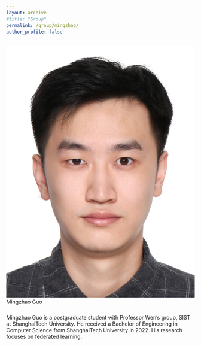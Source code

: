 ```yaml
---
layout: archive
#title: "Group"
permalink: /group/mingzhao/
author_profile: false
---
```


<link rel="stylesheet" href="/css/customized-stylesheet.css">

<div class="content-framework">

<div class="group-member">
    <div class="member-photo"><img src="/images/guomzh.jpg"></div>
    <div class="member-info-sets">
        <div class="member-name" style="margin-bottom: 25px;">Mingzhao Guo</div>
        <div class="member-misc">Mingzhao Guo is a postgraduate student with Professor Wen’s group, SIST at ShanghaiTech University. He received a Bachelor of Engineering in Computer Science from ShanghaiTech University in 2022. His research focuses on federated learning.</div>
    </div>
</div>

</div>

